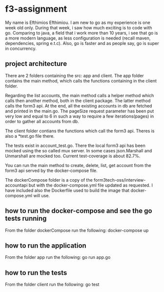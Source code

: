 # f3-assignment
My name is Efthimios Efthimiou. I am new to go as my experience is one week old only. During that week, i saw how much exciting is to code with go. 
Comparing to java, a field that i work more than 10 years, i see that go is a more modern language, as less configuration is needed (recall maven, dependencies, spring e.t.c).
Also, go is faster and as people say, go is super in concurrency.

## project architecture
There are 2 folders containing the src: app and client. The app folder contains the main method, which calls the functions containing in the client folder.

Regarding the list accounts, the main method calls a helper method which calls then another method, both in the client package. The latter method calls the form3 api. At the end, all the existing accounts in db are fetched and printed in the main.go. The pageSize request parameter has been put very low and equal to 6 in such a way to require a few iterations(pages) in order to gather all accounts from db.

The client folder contians the functions which call the form3 api. Theres is also a *test.go file there.

The tests exist in account_test.go. There the local form3 api has been mocked using the so called mux server.
In some cases json.Marshall and Unmarshall are mocked too. Current test-coverage is about 82.7%.

You can run the main method to create, delete, list, get account from the form3 api served by the docker-compose file. 

The dockerCompose folder is a copy of the form3tech-oss/interview-accountapi but with the docker-compose.yml file updated as requested.
I have included also the Dockerfile used to build the image that docker-compose.yml will use.

## how to run the docker-compose and see the go tests running
From the folder dockerCompose run the following: docker-compose up

## how to run the application
From the folder app run the following: go run app.go

## how to run the tests
From the folder client run the following: go test

